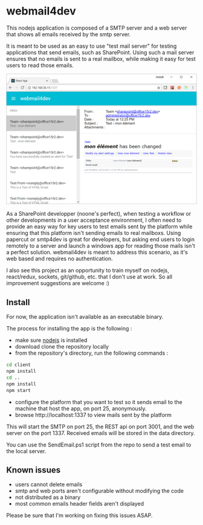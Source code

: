 # webmail4dev

This nodejs application is composed of a SMTP server and a web server that shows all emails received by the smtp server.

It is meant to be used as an easy to use "test mail server" for testing applications that send emails, such as SharePoint. Using such a mail server ensures that no emails is sent to a real mailbox, while making it easy for test users to read those emails.

![screenshot.png](screenshot.png)

As a SharePoint developper (noone's perfect), when testing a workflow or other developments in a user acceptance environment, I often need to provide an easy way for key users to test emails sent by the platform while ensuring that this platform isn't sending emails to real mailboxs. Using papercut or smtp4dev is great for developers, but asking end users to login remotely to a server and launch a windows app for reading those mails isn't a perfect solution. webmail4dev is meant to address this scenario, as it's web based and requires no authentication.

I also see this project as an opportunity to train myself on nodejs, react/redux, sockets, git/github, etc. that I don't use at work. So all improvement suggestions are welcome :)

## Install

For now, the application isn't available as an executable binary.

The process for installing the app is the following :

* make sure [nodejs](https://nodejs.org/en/) is installed
* download clone the repository locally
* from the repository's directory, run the following commands :

```bash
cd client
npm install
cd ..
npm install
npm start
```

* configure the platform that you want to test so it sends email to the machine that host the app, on port 25, anonymously.
* browse http://localhost:1337 to view mails sent by the platform

This will start the SMTP on port 25, the REST api on port 3001, and the web server on the port 1337. Received emails will be stored in the data directory.

You can use the SendEmail.ps1 script from the repo to send a test email to the local server.

## Known issues

* users cannot delete emails
* smtp and web ports aren't configurable without modifying the code
* not distributed as a binary
* most common emails header fields aren't displayed

Please be sure that I'm working on fixing this issues ASAP.